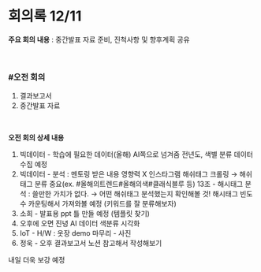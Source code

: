 # 회의록 12/11

**주요 회의 내용** :  중간발표 자료 준비, 진척사항 및 향후계획 공유

<br>

### #오전 회의

1. 결과보고서
2. 중간발표 자료

<br>

**오전 회의 상세 내용**

1. 빅데이터 - 학습에 필요한 데이터(올해) AI쪽으로 넘겨줌 전년도, 색별 분류 데이터 수집 예정
2. 빅데이터 - 분석 : 멘토링 받은 내용 영향력 X 인스타그램 해쉬태그 크롤링 → 해쉬태그 분류 중요(ex. #올해의트렌드#올해의색#클래식블루 등) 13조 - 해시태그 분석 : 쓸만한 가치가 없다. → 어떤 해쉬태그 분석했는지 확인해볼 것! 해시태그 빈도수 카운팅해서 가져와볼 예정 (키워드를 잘 분류해보자)
3. 소희 - 발표용 ppt 틀 만들 예정 (템플릿 찾기)
4. 오후에 오면 진녕 AI 데이터 색분류 시각화
5. IoT - H/W : 옷장 demo 마무리 - 사진
6. 정욱 - 오후 결과보고서 노션 참고해서 작성해보기



내일 더욱 보강 예정